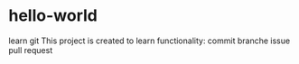 # hello-world
learn git
This project is created to learn functionality:
commit
branche
issue
pull request

